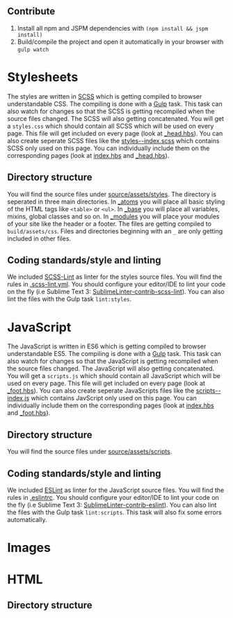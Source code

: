 Contribute
---
1. Install all npm and JSPM dependencies with `(npm install && jspm install)`
1. Build/compile the project and open it automatically in your browser with `gulp watch`

Stylesheets
===
The styles are written in [SCSS](http://sass-lang.com/) which is getting compiled to browser understandable CSS. The compiling is done with a [Gulp](http://gulpjs.com/) task. This task can also watch for changes so that the SCSS is getting recompiled when the source files changed. The SCSS will also getting concatenated. You will get a `styles.css` which should contain all SCSS which will be used on every page. This file will get included on every page (look at [_head.hbs](./source/_partials/_head.hbs#L41)). You can also create seperate SCSS files like the [styles--index.scss](./source/assets/styles/styles--index.scss) which contains SCSS only used on this page. You can individually include them on the corresponding pages (look at [index.hbs](./source/index.hbs#L1) and [_head.hbs](./source/_partials/_head.hbs#L42)).

Directory structure
---
You will find the source files under [source/assets/styles](./source/assets/styles). The directory is seperated in three main directories. In [_atoms](./source/assets/styles/_atoms) you will place all basic styling of the HTML tags like `<table>` or `<ul>`. In [_base](./source/assets/styles/_base) you will place all variables, mixins, global classes and so on. In [_modules](./source/assets/styles/_modules) you will place your modules of your site like the header or a footer. The files are getting compiled to `build/assets/css`. Files and directories beginning with an `_` are only getting included in other files.

Coding standards/style and linting
---
We included [SCSS-Lint](https://github.com/brigade/scss-lint) as linter for the styles source files. You will find the rules in [.scss-lint.yml](./.scss-lint.yml). You should configure your editor/IDE to lint your code on the fly (i.e Sublime Text 3: [Sublime​Linter-contrib-scss-lint](https://packagecontrol.io/packages/Sublime​Linter-contrib-scss-lint)). You can also lint the files with the Gulp task `lint:styles`.

JavaScript
===
The JavaScript is written in ES6 which is getting compiled to browser understandable ES5. The compiling is done with a [Gulp](http://gulpjs.com/) task. This task can also watch for changes so that the JavaScript is getting recompiled when the source files changed. The JavaScript will also getting concatenated. You will get a `scripts.js` which should contain all JavaScript which will be used on every page. This file will get included on every page (look at [_foot.hbs](./source/_partials/_foot.hbs#L7)). You can also create seperate JavaScripts files like the [scripts--index.js](./source/assets/scripts/scripts--index.js) which contains JavScript only used on this page. You can individually include them on the corresponding pages (look at [index.hbs](./source/index.hbs#L9) and [_foot.hbs](./source/_partials/_foot.hbs#L8)).

Directory structure
---
You will find the source files under [source/assets/scripts](./source/assets/scripts).

Coding standards/style and linting
---
We included [ESLint](http://eslint.org/) as linter for the JavaScript source files. You will find the rules in [.eslintrc](./.eslintrc). You should configure your editor/IDE to lint your code on the fly (i.e Sublime Text 3: [SublimeLinter-contrib-eslint](https://packagecontrol.io/packages/SublimeLinter-contrib-eslint)). You can also lint the files with the Gulp task `lint:scripts`. This task will also fix some errors automatically.

Images
===

HTML
===

Directory structure
---
